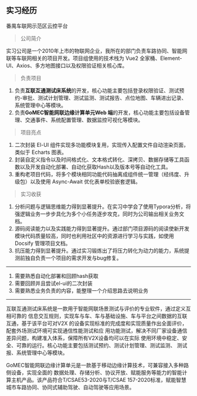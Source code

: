 ## 实习经历

番禺车联网示范区云控平台

> 公司简介

实习公司是一个2010年上市的物联网企业，我所在的部门负责车路协同、智能网联等车联网相关的项目开发。项目组使用的技术栈为 Vue2 全家桶、Element-UI、Axios、多方地图接口以及权限验证相关核心库。

> 负责项目

1. 负责**互联互通测试床系统**的开发，核心功能主要包括登录权限验证、测试预约-审批、测试计划管理、测试监测、测试报告、点位地图、车辆进出记录、系统管理中心等模块。
2. 负责**GoMEC智能网联边缘计算单元Web 端**的开发，核心功能主要包括设备管理、交通事件、系统配置管理、数据监控可视化等模块。

> 项目亮点

1. 二次封装 El-UI 组件实现多功能模块复用，实现传入配置文件自动渲染页面，类似于 Echarts 图表。
2. 封装自定义指令以及时间格式化、文本格式转化、深拷贝、数据存储等工具函数以及开发自动化部署、自动化获取Hash以及版本号等自动化工具。
3. 重构老项目代码，将多个模块相同功能代码抽离成组件统一管理（经纬度、升级包）以及使用 Async-Await 优化表单校验嵌套逻辑。

> 实习收获

1. 分析问题与逻辑思维能力得到显著提升。在实习中学会了使用Typora分析，将强逻辑业务一步步具化为多个小任务逐步攻克，同时为公司输出相关业务文档。
2. 源码阅读能力以及实践能力得到显著提升。通过部门项目源码的阅读使新开发模块代码质量较高，同时也利用社区中的资源进行学习与实践，如使用 Docsify 管理项目文档。
3. 抗压能力得到显著提升。通过实习锻炼出了将压力转化为动力的能力，系统提测前独自负责一个项目的需求开发与bug修复。

---

1. 需要熟悉自动化部署和回顾hash获取
2. 需要回顾并且尝试el-ui的二次封装
3. 需要熟悉业务负责的内容，能整理一个介绍思路去说明业务





---

互联互通测试床系统是一款用于智能网联场景测试与评价的专业软件，通过定义互相可靠的
信息交互规则，实现车与车、车与基础设施、车与平台之间数据的互联互通，基于该平台可对V2X
的设备实现标准的完成度和实现质量作出全面评价，配套外场测试环境可实现通信性能测试和应
用功能测试，解决不同厂家设备通信差异问题，构建准入体系，保障所有V2X设备均可以在实际
使用环境中稳定、安全、可靠的运行。核心功能主要包括测试预约、测试计划管理、测试监测、
测试报、系统管理中心等模块。

GoMEC智能网联边缘计算单元是一款基于移动边缘计算技术，可兼容接入多种路侧设备，实现全面的
数据处理、存储分析、协议开放、赋能服务等能力的智能计算主机产品。该产品符合T/CSAE53-2020与T/CSAE
157-2020标准，赋能智慧城市车路协同、协同式辅助驾驶、自动驾驶等应用场景。





